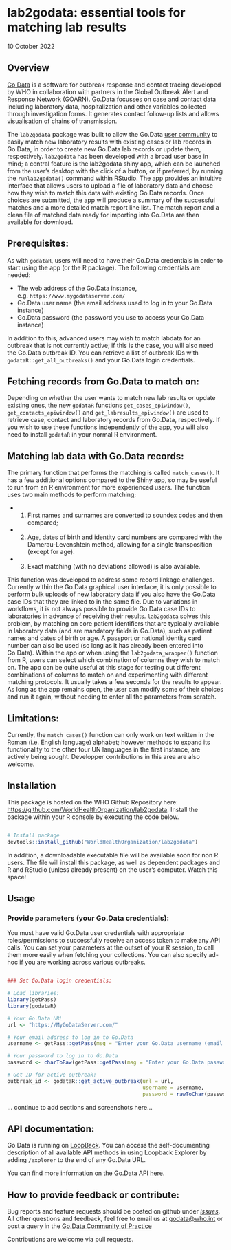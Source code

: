 lab2godata: essential tools for matching lab results
================
10 October 2022

<!-- README.md is generated from README.Rmd. Please edit that file -->

## Overview

[Go.Data](https://www.who.int/tools/godata) is a software for outbreak
response and contact tracing developed by WHO in collaboration with
partners in the Global Outbreak Alert and Response Network (GOARN).
Go.Data focusses on case and contact data including laboratory data,
hospitalization and other variables collected through investigation
forms. It generates contact follow-up lists and allows visualisation of
chains of transmission.

The `lab2godata` package was built to allow the Go.Data [user
community](https://community-godata.who.int/) to easily match new
laboratory results with existing cases or lab records in Go.Data, in
order to create new Go.Data lab records or update them, respectively.
`lab2godata` has been developed with a broad user base in mind; a
central feature is the lab2godata shiny app, which can be launched from
the user’s desktop with the click of a button, or if preferred, by
running the `runlab2godata()` command within RStudio. The app provides
an intuitive interface that allows users to upload a file of laboratory
data and choose how they wish to match this data with existing Go.Data
records. Once choices are submitted, the app will produce a summary of
the successful matches and a more detailed match report line list. The
match report and a clean file of matched data ready for importing into
Go.Data are then available for download.

## Prerequisites:

As with `godataR`, users will need to have their Go.Data credentials in
order to start using the app (or the R package). The following
credentials are needed:

-   The web address of the Go.Data instance,
    e.g. `https://www.mygodataserver.com/`
-   Go.Data user name (the email address used to log in to your Go.Data
    instance)
-   Go.Data password (the password you use to access your Go.Data
    instance)

In addition to this, advanced users may wish to match labdata for an
outbreak that is not currently active; if this is the case, you will
also need the Go.Data outbreak ID. You can retrieve a list of outbreak
IDs with `godataR::get_all_outbreaks()` and your Go.Data login
credentials.

## Fetching records from Go.Data to match on:

Depending on whether the user wants to match new lab results or update
existing ones, the new `godataR` functions `get_cases_epiwindow()`,
`get_contacts_epiwindow()` and `get_labresults_epiwindow()` are used to
retrieve case, contact and laboratory records from Go.Data,
respectively. If you wish to use these functions independently of the
app, you will also need to install `godataR` in your normal R
environment.

## Matching lab data with Go.Data records:

The primary function that performs the matching is called
`match_cases()`. It has a few additional options compared to the Shiny
app, so may be useful to run from an R environment for more experienced
users. The function uses two main methods to perform matching;

-   1.  First names and surnames are converted to soundex codes and then
        compared;

-   2.  Age, dates of birth and identity card numbers are compared with
        the Damerau-Levenshtein method, allowing for a single
        transposition (except for age).

-   3.  Exact matching (with no deviations allowed) is also available.

This function was developed to address some record linkage challenges.
Currently within the Go.Data graphical user interface, it is only
possible to perform bulk uploads of new laboratory data if you also have
the Go.Data case IDs that they are linked to in the same file. Due to
variations in workflows, it is not always possible to provide Go.Data
case IDs to laboratories in advance of receiving their results.
`lab2godata` solves this problem, by matching on core patient
identifiers that are typically available in laboratory data (and are
mandatory fields in Go.Data), such as patient names and dates of birth
or age. A passport or national identity card number can also be used (so
long as it has already been entered into Go.Data). Within the app or
when using the `lab2godata_wrapper()` function from R, users can select
which combination of columns they wish to match on. The app can be quite
useful at this stage for testing out different combinations of columns
to match on and experimenting with different matching protocols. It
usually takes a few seconds for the results to appear. As long as the
app remains open, the user can modify some of their choices and run it
again, without needing to enter all the parameters from scratch.

## Limitations:

Currently, the `match_cases()` function can only work on text written in
the Roman (i.e. English language) alphabet; however methods to expand
its functionality to the other four UN languages in the first instance,
are actively being sought. Developper contributions in this area are
also welcome.

## Installation

This package is hosted on the WHO Github Repository here:
<https://github.com/WorldHealthOrganization/lab2godata>. Install the
package within your R console by executing the code below.

``` r

# Install package
devtools::install_github("WorldHealthOrganization/lab2godata")
```

In addition, a downloadable executable file will be available soon for
non R users. The file will install this package, as well as dependent
packages and R and RStudio (unless already present) on the user’s
computer. Watch this space!

## Usage

### Provide parameters (your Go.Data credentials):

You must have valid Go.Data user credentials with appropriate
roles/permissions to successfully receive an access token to make any
API calls. You can set your parameters at the outset of your R session,
to call them more easily when fetching your collections. You can also
specify ad-hoc if you are working across various outbreaks.

``` r

### Set Go.Data login credentials:

# Load libraries:
library(getPass)
library(godataR)

# Your Go.Data URL
url <- "https://MyGoDataServer.com/" 

# Your email address to log in to Go.Data
username <- getPass::getPass(msg = "Enter your Go.Data username (email address):") 

# Your password to log in to Go.Data
password <- charToRaw(getPass::getPass(msg = "Enter your Go.Data password:")) 

# Get ID for active outbreak:
outbreak_id <- godataR::get_active_outbreak(url = url, 
                                            username = username, 
                                            password = rawToChar(password))
```

… continue to add sections and screenshots here…

## API documentation:

Go.Data is running on [LoopBack](https://loopback.io/doc/index.html).
You can access the self-documenting description of all available API
methods in using Loopback Explorer by adding `/explorer` to the end of
any Go.Data URL.

You can find more information on the Go.Data API
[here](https://worldhealthorganization.github.io/godata/api-docs/).

## How to provide feedback or contribute:

Bug reports and feature requests should be posted on github under
[*issues*](https://github.com/WorldHealthOrganization/godataR/issues).
All other questions and feedback, feel free to email us at
<godata@who.int> or post a query in the [Go.Data Community of
Practice](https://community-godata.who.int/)

Contributions are welcome via pull requests.
